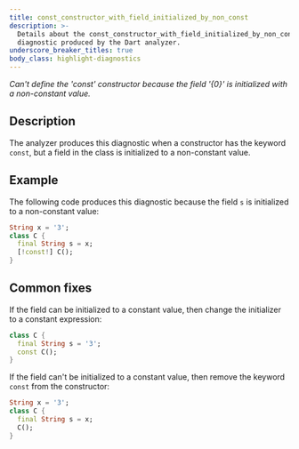 ```yaml
---
title: const_constructor_with_field_initialized_by_non_const
description: >-
  Details about the const_constructor_with_field_initialized_by_non_const
  diagnostic produced by the Dart analyzer.
underscore_breaker_titles: true
body_class: highlight-diagnostics
---
```


_Can't define the 'const' constructor because the field '{0}' is initialized
with a non-constant value._

## Description

The analyzer produces this diagnostic when a constructor has the keyword
`const`, but a field in the class is initialized to a non-constant value.

## Example

The following code produces this diagnostic because the field `s` is
initialized to a non-constant value:

```dart
String x = '3';
class C {
  final String s = x;
  [!const!] C();
}
```

## Common fixes

If the field can be initialized to a constant value, then change the
initializer to a constant expression:

```dart
class C {
  final String s = '3';
  const C();
}
```

If the field can't be initialized to a constant value, then remove the
keyword `const` from the constructor:

```dart
String x = '3';
class C {
  final String s = x;
  C();
}
```
